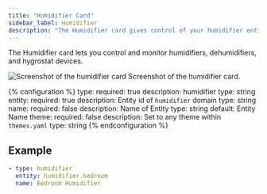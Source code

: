 ```yaml
---
title: "Humidifier Card"
sidebar_label: Humidifier
description: "The Humidifier card gives control of your humidifier entity, allowing you to change the target humidity and mode of the entity."
---
```


The Humidifier card lets you control and monitor humidifiers, dehumidifiers, and hygrostat devices.

<p class='img'>
  <img src='/images/lovelace/lovelace_humidifier_card.png' alt='Screenshot of the humidifier card'>
  Screenshot of the humidifier card.
</p>

{% configuration %}
type:
  required: true
  description: humidifier
  type: string
entity:
  required: true
  description: Entity id of `humidifier` domain
  type: string
name:
  required: false
  description: Name of Entity
  type: string
  default: Entity Name
theme:
  required: false
  description: Set to any theme within `themes.yaml`
  type: string
{% endconfiguration %}

## Example

```yaml
- type: humidifier
  entity: humidifier.bedroom
  name: Bedroom Humidifier
```
